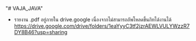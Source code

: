 "# VAJA_JAVA" 
 <br>
* รายงาน .pdf อยู่ภายใน drive.google เนื่องจากไม่สามารถอัพโหลดขึ้นกิทได้งานได้
<br> https://drive.google.com/drive/folders/1eaYyyC3tf2jzrAEWLVULYWzzR7DY8B46?usp=sharing
